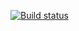 [![Build status](https://ci.appveyor.com/api/projects/status/gkuvnno2dp6hpcy0?svg=true)](https://ci.appveyor.com/project/TinaCapricorn/bankcard)